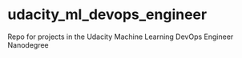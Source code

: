 # udacity_ml_devops_engineer
Repo for projects in the Udacity Machine Learning DevOps Engineer Nanodegree
